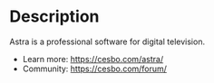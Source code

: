 # Description

Astra is a professional software for digital television.

* Learn more: https://cesbo.com/astra/
* Community: https://cesbo.com/forum/
